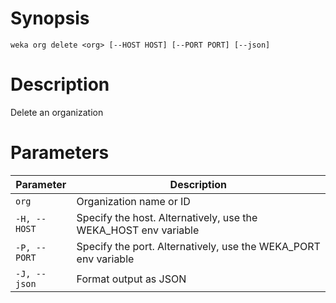 # Synopsis

```weka org delete <org> [--HOST HOST] [--PORT PORT] [--json]```

# Description

Delete an organization

# Parameters

| Parameter | Description |
| --------- | ----------- |
| `org` | Organization name or ID |
| `-H, --HOST` | Specify the host. Alternatively, use the WEKA_HOST env variable |
| `-P, --PORT` | Specify the port. Alternatively, use the WEKA_PORT env variable |
| `-J, --json` | Format output as JSON |
